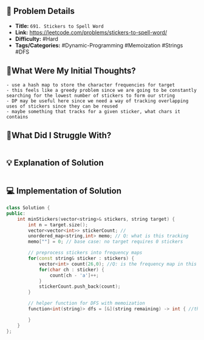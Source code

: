 ## 📝 Problem Details

- **Title:** `691. Stickers to Spell Word`
- **Link:** https://leetcode.com/problems/stickers-to-spell-word/
- **Difficulty:** #Hard 
- **Tags/Categories:** #Dynamic-Programming #Memoization #Strings #DFS 

## 💭What Were My Initial Thoughts?

```
- use a hash map to store the character frequencies for target
- this feels like a greedy problem since we are going to be constantly searching for the lowest number of stickers to form our string
- DP may be useful here since we need a way of tracking overlapping uses of stickers since they can be reused
- maybe something that tracks for a given sticker, what chars it contains
```

## 🤔What Did I Struggle With?

```

```

## 💡 Explanation of Solution

```

```
## 💻 Implementation of Solution

```cpp
class Solution {
public:
	int minStickers(vector<string>& stickers, string target) {
		int n = target.size();
		vector<vector<int>> stickerCount; //
		unordered_map<string,int> memo; // Q: what is this tracking 
		memo[""] = 0; // base case: no target requires 0 stickers

		// preprocess stickers into frequency maps
		for(const string& sticker : stickers) {
			vector<int> count(26,0); //Q: is the frequency map in this case a vector where the index relates to the character order of the alphabet and the value is the frequency?
			for(char ch : sticker) {
				count[ch - 'a']++;
			}
			stickerCount.push_back(count);
		}

		// helper function for DFS with memoization
		function<int(string)> dfs = [&](string remaining) -> int { //this syntax needs more explanation since i havent encountered something like this in cpp before

		}
	}
};
```
